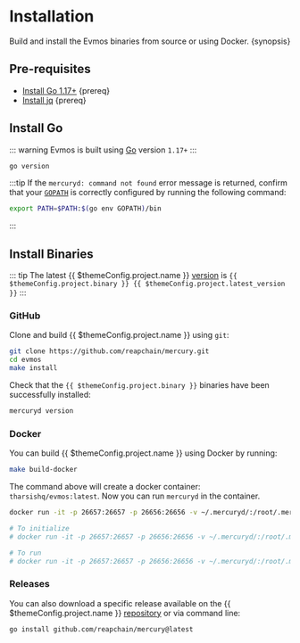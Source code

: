 <!--
order: 1
-->

# Installation

Build and install the Evmos binaries from source or using Docker. {synopsis}

## Pre-requisites

- [Install Go 1.17+](https://golang.org/dl/) {prereq}
- [Install jq](https://stedolan.github.io/jq/download/) {prereq}

## Install Go

::: warning
Evmos is built using [Go](https://golang.org/dl/) version `1.17+`
:::

```bash
go version
```

:::tip
If the `mercuryd: command not found` error message is returned, confirm that your [`GOPATH`](https://golang.org/doc/gopath_code#GOPATH) is correctly configured by running the following command:

```bash
export PATH=$PATH:$(go env GOPATH)/bin
```

:::

## Install Binaries

::: tip
The latest {{ $themeConfig.project.name }} [version](https://github.com/reapchain/mercury/releases) is `{{ $themeConfig.project.binary }} {{ $themeConfig.project.latest_version }}`
:::

### GitHub

Clone and build {{ $themeConfig.project.name }} using `git`:

```bash
git clone https://github.com/reapchain/mercury.git
cd evmos
make install
```

Check that the `{{ $themeConfig.project.binary }}` binaries have been successfully installed:

```bash
mercuryd version
```

### Docker

You can build {{ $themeConfig.project.name }} using Docker by running:

```bash
make build-docker
```

The command above will create a docker container: `tharsishq/evmos:latest`. Now you can run `mercuryd` in the container.

```bash
docker run -it -p 26657:26657 -p 26656:26656 -v ~/.mercuryd/:/root/.mercuryd tharsishq/evmos:latest mercuryd version

# To initialize
# docker run -it -p 26657:26657 -p 26656:26656 -v ~/.mercuryd/:/root/.mercuryd tharsishq/evmos:latest mercuryd init test-chain --chain-id test_9000-2

# To run
# docker run -it -p 26657:26657 -p 26656:26656 -v ~/.mercuryd/:/root/.mercuryd tharsishq/evmos:latest mercuryd start
```

### Releases

You can also download a specific release available on the {{ $themeConfig.project.name }} [repository](https://github.com/reapchain/mercury/releases) or via command line:

```bash
go install github.com/reapchain/mercury@latest
```
